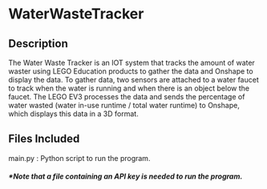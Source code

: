 # WaterWasteTracker

## Description
The Water Waste Tracker is an IOT system that tracks the amount of water waster using LEGO Education products to gather the data and Onshape to display the data. To gather data, two sensors are attached to a water faucet to track when the water is running and when there is an object below the faucet. The LEGO EV3 processes the data and sends the percentage of water wasted (water in-use runtime / total water runtime) to Onshape, which displays this data in a 3D format.

## Files Included

main.py : Python script to run the program.

##### *Note that a file containing an API key is needed to run the program.

